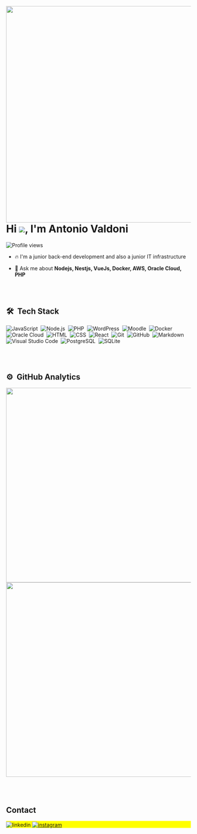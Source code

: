 <img align="right" height="590em" src="https://raw.githubusercontent.com/gist/Valdoni9/6f0b96763da705b950b220e2e9970027/raw/0a45fea1fc6fe398029b1d6bfca700b78c2fee4a/CardRispoli.svg"/>

<h1 align="left">Hi <img src="https://raw.githubusercontent.com/kaueMarques/kaueMarques/master/hi.gif">, I'm Antonio Valdoni</h1>

<p align="left"> <img src="https://komarev.com/ghpvc/?username=valdoni9&color=yellow" alt="Profile views" /> </p>

- 🔥 I'm a junior back-end development and also a junior IT infrastructure

- 💬 Ask me about **Nodejs, Nestjs, VueJs, Docker, AWS, Oracle Cloud, PHP**

<br><br>

## 🛠 &nbsp;Tech Stack

![JavaScript](https://img.shields.io/badge/-JavaScript-05122A?style=flat&logo=javascript)&nbsp;
![Node.js](https://img.shields.io/badge/-Node.js-05122A?style=flat&logo=node.js)&nbsp;
![PHP](https://img.shields.io/badge/-PHP-05122A?style=flat&logo=PHP)&nbsp;
![WordPress](https://img.shields.io/badge/-WordPress-05122A?style=flat&logo=wordpress)&nbsp;
![Moodle](https://img.shields.io/badge/-Moodle-05122A?style=flat&logo=PHP)&nbsp;
![Docker](https://img.shields.io/badge/-Node.js-05122A?style=flat&logo=docker)&nbsp;
![Oracle Cloud](https://img.shields.io/badge/-Oracle_Cloud-05122A?style=flat&logo=oracle)&nbsp;
![HTML](https://img.shields.io/badge/-HTML-05122A?style=flat&logo=HTML5)&nbsp;
![CSS](https://img.shields.io/badge/-CSS-05122A?style=flat&logo=CSS3&logoColor=1572B6)&nbsp;
![React](https://img.shields.io/badge/-React-05122A?style=flat&logo=react)&nbsp;
![Git](https://img.shields.io/badge/-Git-05122A?style=flat&logo=git)&nbsp;
![GitHub](https://img.shields.io/badge/-GitHub-05122A?style=flat&logo=github)&nbsp;
![Markdown](https://img.shields.io/badge/-Markdown-05122A?style=flat&logo=markdown)&nbsp;
![Visual Studio Code](https://img.shields.io/badge/-Visual%20Studio%20Code-05122A?style=flat&logo=visual-studio-code&logoColor=007ACC)&nbsp;
![PostgreSQL](https://img.shields.io/badge/-PostgreSQL-05122A?style=flat&logo=postgresql)&nbsp;
![SQLite](https://img.shields.io/badge/-SQLite-05122A?style=flat&logo=sqlite)&nbsp;

<br><br>

## ⚙️ &nbsp;GitHub Analytics

<p align="left">


<img width="530em" src="https://github-readme-stats.vercel.app/api?username=valdoni9&show_icons=true&theme=vision-friendly-dark”%20alt=“valdoni9’s%20stats"/>
<img width="530em" src="https://github-readme-stats.vercel.app/api/top-langs/?username=valdoni9&layout=compact&theme=vision-friendly-dark”%20alt=%22valdoni9%27s%20most%20languages"/>
</p>

<br><br>

## Contact

<p align="left" style="background:yellow"
<a href="https://linkedin.com/in/antoniovaldoni" target="_blank">
  <img align="center" src="https://img.shields.io/badge/-antoniovaldoni-05122A?style=flat&logo=linkedin" alt="linkedin"/>
</a>
<a href="https://instagram.com/thuzura" target="_blank">
 <img align="center" src="https://img.shields.io/badge/-thuzura-05122A?style=flat&logo=instagram" alt="instagram"/>
</a>
</p>
